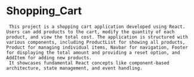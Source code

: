 # Shopping_Cart
     This project is a shopping cart application developed using React. Users can add products to the cart, modify the quantity of each product, and view the total cost. The application is structured with various components, including ProductList for showing all products, Product for managing individual items, Navbar for navigation, Footer for displaying the total amount and providing a reset option, and AddItem for adding new products.
     It showcases fundamental React concepts like component-based architecture, state management, and event handling.
